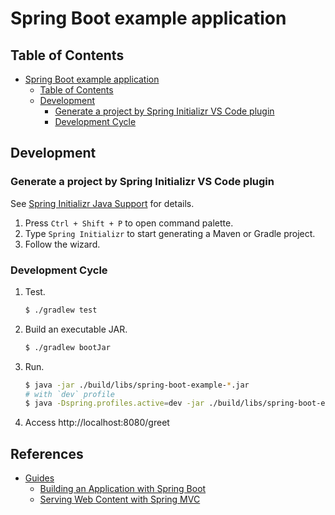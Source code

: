 # Spring Boot example application

## Table of Contents

- [Spring Boot example application](#spring-boot-example-application)
    - [Table of Contents](#table-of-contents)
    - [Development](#development)
        - [Generate a project by Spring Initializr VS Code plugin](#generate-a-project-by-spring-initializr-vs-code-plugin)
        - [Development Cycle](#development-cycle)

## Development

### Generate a project by Spring Initializr VS Code plugin

See [Spring Initializr Java Support](https://marketplace.visualstudio.com/items?itemName=vscjava.vscode-spring-initializr) for details.

1. Press `Ctrl + Shift + P` to open command palette.
1. Type `Spring Initializr` to start generating a Maven or Gradle project.
1. Follow the wizard.

### Development Cycle

1. Test.
    ```bash
    $ ./gradlew test
    ```
1. Build an executable JAR.
    ```bash
    $ ./gradlew bootJar
    ```
1. Run.
    ```bash
    $ java -jar ./build/libs/spring-boot-example-*.jar
    # with `dev` profile
    $ java -Dspring.profiles.active=dev -jar ./build/libs/spring-boot-example-*.jar
    ```
1. Access http://localhost:8080/greet

## References

- [Guides](https://spring.io/guides)
    - [Building an Application with Spring Boot](https://spring.io/guides/gs/spring-boot/)
    - [Serving Web Content with Spring MVC](https://spring.io/guides/gs/serving-web-content/)
